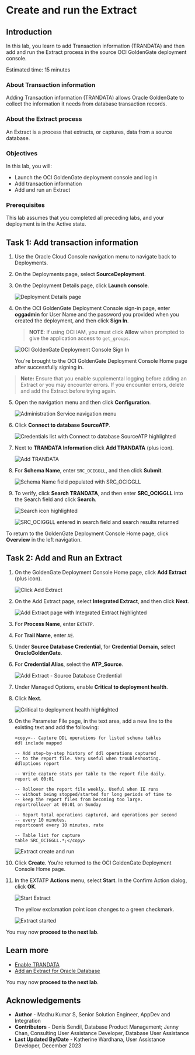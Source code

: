 # Create and run the Extract

## Introduction

In this lab, you learn to add Transaction information (TRANDATA) and then add and run the Extract process in the source OCI GoldenGate deployment console.

Estimated time: 15 minutes

### About Transaction information 

Adding Transaction information (TRANDATA) allows Oracle GoldenGate to collect the information it needs from database transaction records.

### About the Extract process

An Extract is a process that extracts, or captures, data from a source database.

### Objectives

In this lab, you will:
* Launch the OCI GoldenGate deployment console and log in
* Add transaction information
* Add and run an Extract


### Prerequisites

This lab assumes that you completed all preceding labs, and your deployment is in the Active state.


## Task 1: Add transaction information

1.  Use the Oracle Cloud Console navigation menu to navigate back to Deployments.

2.  On the Deployments page, select **SourceDeployment**.

3.  On the Deployment Details page, click **Launch console**.

    ![Deployment Details page](images/01-03-ggs-launch-oracle.png " ")

4.  On the OCI GoldenGate Deployment Console sign-in page, enter **oggadmin** for User Name and the password you provided when you created the deployment, and then click **Sign In**.

    > **NOTE**: If using OCI IAM, you must click **Allow** when prompted to give the application access to `get_groups`.

    ![OCI GoldenGate Deployment Console Sign In](images/01-04-login-page.png " ")

    You're brought to the OCI GoldenGate Deployment Console Home page after successfully signing in.

> **Note:** Ensure that you enable supplemental logging before adding an Extract or you may encounter errors. If you encounter errors, delete and add the Extract before trying again.

5.  Open the navigation menu and then click **Configuration**.

    ![Administration Service navigation menu](images/01-05-navigation-menu.png " ")

6.  Click **Connect to database SourceATP**.

    ![Credentials list with Connect to database SourceATP highlighted](images/01-06-source-connect.png " ")

7.  Next to **TRANDATA Information** click **Add TRANDATA** (plus icon).

    ![Add TRANDATA](images/01-07-add-trandata.png " ")

8.  For **Schema Name**, enter `SRC_OCIGGLL`, and then click **Submit**.

    ![Schema Name field populated with SRC_OCIGGLL](images/01-08-schema-trandata.png " ")

9.  To verify, click **Search TRANDATA**, and then enter **SRC\_OCIGGLL** into the Search field and click **Search**.

    ![Search icon highlighted](images/01-09a-search-schema-trandata.png " ")

    ![SRC_OCIGGLL entered in search field and search results returned](images/01-09b-search-schema-trandata-result.png " ")


To return to the GoldenGate Deployment Console Home page, click **Overview** in the left navigation.

## Task 2: Add and Run an Extract

1.  On the GoldenGate Deployment Console Home page, click **Add Extract** (plus icon).

    ![Click Add Extract](images/02-01-add-extract.png " ")

2.  On the Add Extract page, select **Integrated Extract**, and then click **Next**.

    ![Add Extract page with Integrated Extract highlighted](images/02-02-select-integratre-extract.png " ")

3.  For **Process Name**, enter `EXTATP`.

4.  For **Trail Name**, enter `AE`.

5.  Under **Source Database Credential**, for **Credential Domain**, select **OracleGoldenGate**.

6.  For **Credential Alias**, select the **ATP_Source**.

    ![Add Extract - Source Database Credential](images/02-06-credential-store-select.png " ")

7.  Under Managed Options, enable **Critical to deployment health**.

8.  Click **Next**.

    ![Critical to deployment health highlighted](images/02-08-critical-to-deployment-health.png " ")

9.  On the Parameter File page, in the text area, add a new line to the existing text and add the following:

    ```
    <copy>-- Capture DDL operations for listed schema tables
    ddl include mapped

    -- Add step-by-step history of ddl operations captured
    -- to the report file. Very useful when troubleshooting.
    ddloptions report

    -- Write capture stats per table to the report file daily.
    report at 00:01

    -- Rollover the report file weekly. Useful when IE runs
    -- without being stopped/started for long periods of time to
    -- keep the report files from becoming too large.
    reportrollover at 00:01 on Sunday

    -- Report total operations captured, and operations per second
    -- every 10 minutes.
    reportcount every 10 minutes, rate

    -- Table list for capture
    table SRC_OCIGGLL.*;</copy>
    ```

    ![Extract create and run](images/02-09-extract-create-and-run.png " ")

10. Click **Create**. You're returned to the OCI GoldenGate Deployment Console Home page.

11. In the EXTATP **Actions** menu, select **Start**. In the Confirm Action dialog, click **OK**.

    ![Start Extract](images/02-11a-start-extract.png)

    The yellow exclamation point icon changes to a green checkmark.

    ![Extract started](images/02-11b-green-extract-status.png)


You may now **proceed to the next lab**.


## Learn more

* [Enable TRANDATA](https://docs.oracle.com/en/middleware/goldengate/core/21.3/coredoc/extract-adding-extract.html#GUID-5848749D-282E-4DA9-9D65-00C34ED5F3BF)
* [Add an Extract for Oracle Database](https://docs.oracle.com/en/cloud/paas/goldengate-service/eeske/#articletitle)

You may now **proceed to the next lab**.

## Acknowledgements
* **Author** - Madhu Kumar S, Senior Solution Engineer, AppDev and Integration
* **Contributors** -  Denis Sendil, Database Product Management; Jenny Chan, Consulting User Assistance Developer, Database User Assistance
* **Last Updated By/Date** - Katherine Wardhana, User Assistance Developer, December 2023